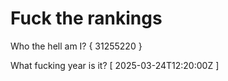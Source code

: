 # Fuck the rankings

Who the hell am I?
{ 31255220 }

What fucking year is it?
[ 2025-03-24T12:20:00Z ]
